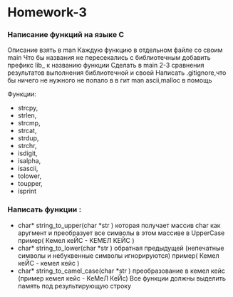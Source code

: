 # Homework-3

### Написание функций на языке С
Описание взять в man
Каждую функцию в отдельном файле со своим main
Что бы названия не пересекались с библиотечным добавить префикс lib_ к названию функции
Сделать в main 2-3 сравнения результатов выполнения библиотечной и своей
Написать .gitignore,что бы ничего не нужного не попало в в гит
man ascii,malloc в помощь

Функции: 
* strcpy,
* strlen,
* strcmp,
* strcat,
* strdup,
* strchr,
* isdigit,
* isalpha,
* isascii,
* tolower,
* toupper,
* isprint

### Написать функции :
* char* string_to_upper(char *str ) которая получает массив chаr как аругмент и преобразует все символы в этом массиве в UpperCase  пример( Кемел кеЙС - КЕМЕЛ КЕЙС )
* char* string_to_lower(char *str ) обратная предыдущей (непечатные символы и небуквенные символы игнорируются) пример( Кемел кеЙС - кемел кейс )
* char* string_to_camel_case(char *str ) преобразование в кемел кейс (пример кемел кейс - КеМеЛ КеЙс)
Все функции должны выделить память под результирующую строку